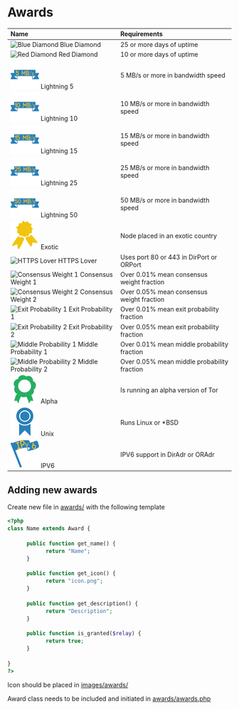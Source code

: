 # Awards

| Name | Requirements
| :--- | :-----
| ![Blue Diamond](images/rewards/blue_diamond.png) Blue Diamond | 25 or more days of uptime
| ![Red Diamond](images/rewards/red_diamond.png) Red Diamond | 10 or more days of uptime
| ![Lightning 1](images/rewards/5_mb_speed.png) Lightning 5 | 5 MB/s or more in bandwidth speed
| ![Lightning 10](images/rewards/10_mb_speed.png) Lightning 10 | 10 MB/s or more in bandwidth speed
| ![Lightning 15](images/rewards/15_mb_speed.png) Lightning 15 | 15 MB/s or more in bandwidth speed
| ![Lightning 25](images/rewards/25_mb_speed.png) Lightning 25 | 25 MB/s or more in bandwidth speed
| ![Lightning 50](images/rewards/50_mb_speed.png) Lightning 50 | 50 MB/s or more in bandwidth speed
| ![Exotic](images/rewards/exotic.png) Exotic | Node placed in an exotic country
| ![HTTPS Lover](images/rewards/404.png) HTTPS Lover | Uses port 80 or 443 in DirPort or ORPort
| ![Consensus Weight 1](images/rewards/404.png) Consensus Weight 1 | Over 0.01% mean consensus weight fraction
| ![Consensus Weight 2](images/rewards/404.png) Consensus Weight 2 | Over 0.05% mean consensus weight fraction
| ![Exit Probability 1](images/rewards/404.png) Exit Probability 1 | Over 0.01% mean exit probability fraction
| ![Exit Probability 2](images/rewards/404.png) Exit Probability 2 | Over 0.05% mean exit probability fraction
| ![Middle Probability 1](images/rewards/404.png) Middle Probability 1 | Over 0.01% mean middle probability fraction
| ![Middle Probability 2](images/rewards/404.png) Middle Probability 2 | Over 0.05% mean middle probability fraction
| ![Alpha](images/rewards/alpha.png) Alpha | Is running an alpha version of Tor
| ![Unix](images/rewards/linux.png) Unix | Runs Linux or *BSD 
| ![IPV6](images/rewards/ipv6.png) IPV6 | IPV6 support in DirAdr or ORAdr

## Adding new awards

Create new file in [awards/](awards/) with the following template

```php
<?php
class Name extends Award {

      public function get_name() {
            return "Name";
      }

      public function get_icon() {
            return "icon.png";
      }

      public function get_description() {
            return "Description";
      }

      public function is_granted($relay) {
            return true;
      }

}
?>
```

Icon should be placed in [images/awards/](images/awards/)

Award class needs to be included and initiated in [awards/awards.php](awards/awards.php)
